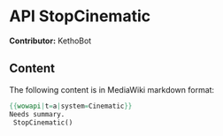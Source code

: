 # API StopCinematic

**Contributor:** KethoBot

## Content

The following content is in MediaWiki markdown format:

```mediawiki
{{wowapi|t=a|system=Cinematic}}
Needs summary.
 StopCinematic()
```